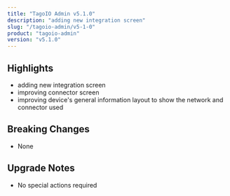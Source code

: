 ```yaml
---
title: "TagoIO Admin v5.1.0"
description: "adding new integration screen"
slug: "/tagoio-admin/v5-1-0"
product: "tagoio-admin"
version: "v5.1.0"
---
```


## Highlights

- adding new integration screen
- improving connector screen
- improving device's general information layout to show the network and connector used

## Breaking Changes

- None

## Upgrade Notes

- No special actions required
